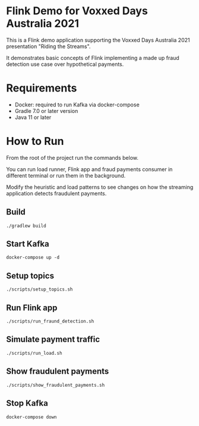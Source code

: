 # Flink Demo for Voxxed Days Australia 2021

This is a Flink demo application supporting the Voxxed Days Australia 2021 presentation "Riding the Streams". 

It demonstrates basic concepts of Flink implementing a made up fraud detection use case over hypothetical payments.

# Requirements
* Docker: required to run Kafka via docker-compose
* Gradle 7.0 or later version
* Java 11 or later

# How to Run
From the root of the project run the commands below.

You can run load runner, Flink app and fraud payments consumer in different terminal or run them
in the background.

Modify the heuristic and load patterns to see
changes on how the streaming application detects fraudulent payments.

## Build
`./gradlew build`

## Start Kafka
`docker-compose up -d`

## Setup topics
`./scripts/setup_topics.sh`

## Run Flink app
`./scripts/run_fraund_detection.sh`

## Simulate payment traffic
`./scripts/run_load.sh`

## Show fraudulent payments
`./scripts/show_fraudulent_payments.sh`

## Stop Kafka
`docker-compose down`



